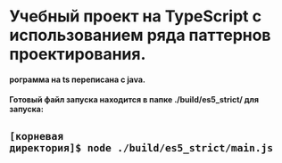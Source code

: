 # Учебный проект на TypeScript с использованием ряда паттернов проектирования.
#### рограмма на ts переписана с java.
#### Готовый файл запуска находится в папке ./build/es5_strict/ для запуска:
## <code>[корневая директория]$ node ./build/es5_strict/main.js </code>